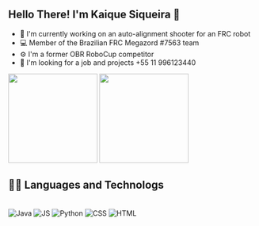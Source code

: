 ## Hello There! I'm Kaique Siqueira 👋
- 🔭 I'm currently working on an auto-alignment shooter for an FRC robot
- 💻 Member of the Brazilian FRC Megazord #7563 team
- ⚙️ I'm a former OBR RoboCup competitor
- 💼 I'm looking for a job and projects +55 11 996123440

<img height="180em" src="https://github-readme-stats.vercel.app/api?username=Kaique-Sique&show_icons=true&theme=radical&include_all_commits=true&count_private=true"/>
<img height="180em" src="https://github-readme-stats.vercel.app/api/top-langs/?username=Kaique-Sique&layout=compact&langs_count=7&theme=radical"/>



## 🧑‍💻 Languages and Technologs
<div style= "display: inline_block" ><br/>
    <img align="center" alt= "Java" src= "https://img.shields.io/badge/Java-ED8B00?style=for-the-badge&logo=openjdk&logoColor=white" />
    <img align="center" alt= "JS" src= "https://img.shields.io/badge/JavaScript-14354C?style=for-the-badge&logo=javaScript&logoColor=white"/>
    <img align="center" alt= "Python" src= "https://img.shields.io/badge/Python-14354C?style=for-the-badge&logo=python&logoColor=white"/>
    <img align="center" alt= "CSS" src= "https://img.shields.io/badge/css-14354C?style=for-the-badge&logo=css&logoColor=white"/>
    <img align="center" alt= "HTML" src= "https://img.shields.io/badge/Html-14354C?style=for-the-badge&logo=Html&logoColor=white"/>
</div><br/>

<!--
**Kaique-Sique/Kaique-Sique** is a ✨ _special_ ✨ repository because its `README.md` (this file) appears on your GitHub profile.

Here are some ideas to get you started:

- 🔭 I’m currently working on ...
- 🌱 I’m currently learning ...
- 👯 I’m looking to collaborate on ...
- 🤔 I’m looking for help with ...
- 💬 Ask me about ...
- 📫 How to reach me: ...
- 😄 Pronouns: ...
- ⚡ Fun fact: ...
-->

